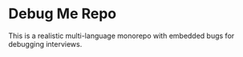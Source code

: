 # Debug Me Repo
This is a realistic multi-language monorepo with embedded bugs for debugging interviews.